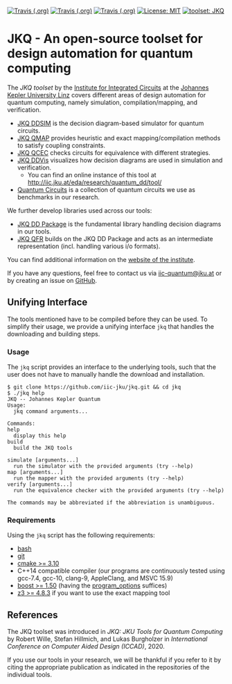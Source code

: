 [![Travis (.org)](https://img.shields.io/travis/com/iic-jku/ddsim/master?label=JKQ%20DDSIM)](https://travis-ci.com/iic-jku/ddsim)
[![Travis (.org)](https://img.shields.io/travis/com/iic-jku/qmap/master?label=JKQ%20QMAP)](https://travis-ci.com/iic-jku/qmap)
[![Travis (.org)](https://img.shields.io/travis/com/iic-jku/qcec/master?label=JKQ%20QCEC)](https://travis-ci.com/iic-jku/qcec)
[![License: MIT](https://img.shields.io/badge/License-MIT-yellow.svg)](https://opensource.org/licenses/MIT)
[![toolset: JKQ](https://img.shields.io/badge/toolset-JKQ-blue)](https://github.com/iic-jku/jkq)


# JKQ - An open-source toolset for design automation for quantum computing

The *JKQ toolset* by the [Institute for Integrated Circuits](http://iic.jku.at/eda/research/quantum/) 
at the [Johannes Kepler University Linz](https://jku.at) covers different
areas of design automation for quantum computing, namely simulation, compilation/mapping, and verification.

- [JKQ DDSIM](https://github.com/iic-jku/ddsim) is the decision diagram-based simulator for quantum circuits.
- [JKQ QMAP](https://github.com/iic-jku/qmap) provides heuristic and exact mapping/compilation methods to satisfy coupling constraints.
- [JKQ QCEC](https://github.com/iic-jku/qcec) checks circuits for equivalence with different strategies.
- [JKQ DDVis](http://github.com/iic-jku/ddvis) visualizes how decision diagrams are used in simulation and verification.
  - You can find an online instance of this tool at http://iic.jku.at/eda/research/quantum_dd/tool/
- [Quantum Circuits](https://github.com/iic-jku/quantum_circuits) is a collection of quantum circuits we use as benchmarks in our research.

We further develop libraries used across our tools:

- [JKQ DD Package](https://github.com/iic-jku/dd_package) is the fundamental library handling decision diagrams in our tools.
- [JKQ QFR](https://github.com/iic-jku/qfr) builds on the JKQ DD Package and acts as an intermediate representation (incl. handling various i/o formats).

You can find additional information on the [website of the institute](http://iic.jku.at/eda/research/quantum/).

If you have any questions, feel free to contact us via [iic-quantum@jku.at](mailto:iic-quantum@jku.at) or by creating an issue on [GitHub](https://guthub.com/iic-jku/jkq/issues).

## Unifying Interface

The tools mentioned have to be compiled before they can be used.
To simplify their usage, we provide a unifying interface `jkq` that handles the downloading and building steps.

### Usage

The `jkq` script provides an interface to the underlying tools, such that the user does not have to manually handle
the download and installation. 

```commandline
$ git clone https://github.com/iic-jku/jkq.git && cd jkq
$ ./jkq help                                              
JKQ -- Johannes Kepler Quantum
Usage:
  jkq command arguments...

Commands:
help
  display this help
build
  build the JKQ tools

simulate [arguments...]
  run the simulator with the provided arguments (try --help)
map [arguments...]
  run the mapper with the provided arguments (try --help)
verify [arguments...]
  run the equivalence checker with the provided arguments (try --help)

The commands may be abbreviated if the abbreviation is unambiguous.
```

### Requirements

Using the `jkq` script has the following requirements:

- [bash](https://www.gnu.org/software/bash/)
- [git](https://git-scm.com/)
- [cmake >= 3.10](https://cmake.org/)
- C++14 compatible compiler (our programs are continuously tested using gcc-7.4, gcc-10, clang-9, AppleClang, and MSVC 15.9)
- [boost >= 1.50](https://www.boost.org/) (having the [program_options](https://www.boost.org/doc/libs/1_74_0/doc/html/program_options.html) suffices)
- [z3 >= 4.8.3](https://github.com/Z3Prover/z3) if you want to use the exact mapping tool

## References

The JKQ toolset was introduced in *JKQ: JKU Tools for Quantum Computing* 
by Robert Wille, Stefan Hillmich, and Lukas Burgholzer in *International Conference on Computer Aided Design (ICCAD)*, 2020.

If you use our tools in your research, we will be thankful if you refer to it by citing the appropriate publication 
as indicated in the repositories of the individual tools.
